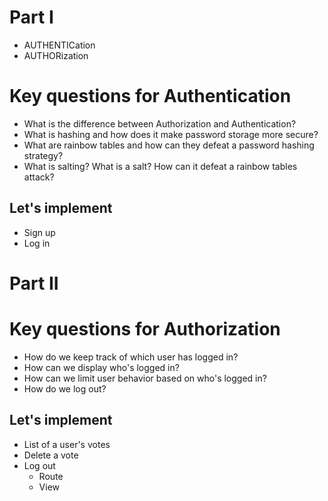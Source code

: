 # Part I

* AUTHENTICation
* AUTHORization

# Key questions for Authentication
*  What is the difference between Authorization and Authentication?
*  What is hashing and how does it make password storage more secure?
*  What are rainbow tables and how can they defeat a password hashing strategy?
*  What is salting? What is a salt? How can it defeat a rainbow tables attack?
 
## Let's implement
* Sign up
* Log in

# Part II

# Key questions for Authorization
* How do we keep track of which user has logged in?
* How can we display who's logged in?
* How can we limit user behavior based on who's logged in?
* How do we log out?

## Let's implement

* List of a user's votes
* Delete a vote
* Log out
  * Route
  * View
